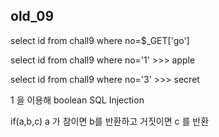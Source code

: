 ## old_09

select id from chall9 where no=$_GET['go']

select id from chall9 where no='1' >>> apple

select id from chall9 where no='3' >>> secret

1 을 이용해 boolean SQL Injection



if(a,b,c) a 가 참이면 b를 반환하고 거짓이면 c 를 반환

